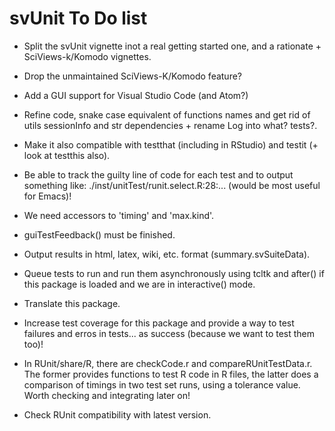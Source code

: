 # svUnit To Do list

- Split the svUnit vignette inot a real getting started one, and a rationate + SciViews-k/Komodo vignettes.

- Drop the unmaintained SciViews-K/Komodo feature?

- Add a GUI support for Visual Studio Code (and Atom?)

- Refine code, snake case equivalent of functions names and get rid of utils sessionInfo and str dependencies + rename Log into what? tests?.

- Make it also compatible with testthat (including in RStudio) and testit (+ look at testthis also).

- Be able to track the guilty line of code for each test and to output something
  like: ./inst/unitTest/runit.select.R:28:... (would be most useful for Emacs)!

- We need accessors to 'timing' and 'max.kind'.

- guiTestFeedback() must be finished.

- Output results in html, latex, wiki, etc. format (summary.svSuiteData).

- Queue tests to run and run them asynchronously using tcltk and after() if
  this package is loaded and we are in interactive() mode.

- Translate this package.

- Increase test coverage for this package and provide a way to test failures and erros in tests... as success (because we want to test them too)!

- In RUnit/share/R, there are checkCode.r and compareRUnitTestData.r. The former provides functions to test R code in R files, the latter does a comparison of timings in two test set runs, using a tolerance value. Worth checking and integrating later on!

- Check RUnit compatibility with latest version.
